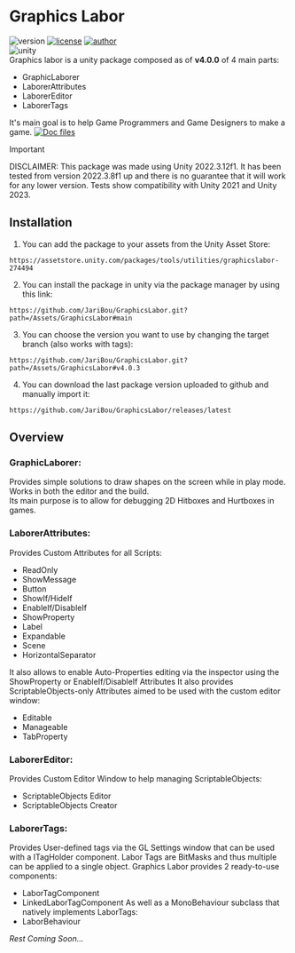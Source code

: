 # Graphics Labor 

![version](https://img.shields.io/badge/Version-4.0.4-blue)
[![license](https://img.shields.io/badge/License-GNU-green)](https://github.com/KSXGitHub/GPL-3.0)
[![author](https://img.shields.io/badge/Author-JariBou-orange)](https://jaribou.github.io/)  
![unity](https://img.shields.io/badge/Unity-2022.3-blue)  
Graphics labor is a unity package composed as of **v4.0.0** of 4 main parts:
- GraphicLaborer
- LaborerAttributes
- LaborerEditor
- LaborerTags


It's main goal is to help Game Programmers and Game Designers to make a game.
[![Doc files](https://img.shields.io/badge/Doc-8A2BE2)](https://github.com/JariBou/GraphicsLabor/tree/main/Assets/Documentation)

> [!IMPORTANT]
> DISCLAIMER: This package was made using Unity 2022.3.12f1.
> It has been tested from version 2022.3.8f1 up and there is no guarantee that it will work for any lower version.
> Tests show compatibility with Unity 2021 and Unity 2023.

## Installation

1. You can add the package to your assets from the Unity Asset Store:
```
https://assetstore.unity.com/packages/tools/utilities/graphicslabor-274494
```
2. You can install the package in unity via the package manager by using this link:
```
https://github.com/JariBou/GraphicsLabor.git?path=/Assets/GraphicsLabor#main
```
3. You can choose the version you want to use by changing the target branch (also works with tags):
```
https://github.com/JariBou/GraphicsLabor.git?path=/Assets/GraphicsLabor#v4.0.3
```
4. You can download the last package version uploaded to github and manually import it:
```
https://github.com/JariBou/GraphicsLabor/releases/latest
```


## Overview

### GraphicLaborer:
Provides simple solutions to draw shapes on the screen while in play mode. Works in both the editor and the build.  
Its main purpose is to allow for debugging 2D Hitboxes and Hurtboxes in games.

### LaborerAttributes:
Provides Custom Attributes for all Scripts:
- ReadOnly
- ShowMessage
- Button
- ShowIf/HideIf
- EnableIf/DisableIf
- ShowProperty
- Label
- Expandable
- Scene
- HorizontalSeparator

It also allows to enable Auto-Properties editing via the inspector using the ShowProperty or EnableIf/DisableIf Attributes
It also provides ScriptableObjects-only Attributes aimed to be used with the custom editor window:
- Editable
- Manageable
- TabProperty

### LaborerEditor:
Provides Custom Editor Window to help managing ScriptableObjects:
- ScriptableObjects Editor
- ScriptableObjects Creator

### LaborerTags:

Provides User-defined tags via the GL Settings window that can be used with a ITagHolder component. Labor Tags are BitMasks and thus multiple can be applied to a single object. Graphics Labor provides 2 ready-to-use components:
- LaborTagComponent
- LinkedLaborTagComponent
As well as a MonoBehaviour subclass that natively implements LaborTags:
- LaborBehaviour

*Rest Coming Soon...*

